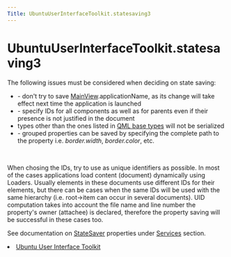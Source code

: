 ```yaml
---
Title: UbuntuUserInterfaceToolkit.statesaving3
---
```


# UbuntuUserInterfaceToolkit.statesaving3

<span class="subtitle"></span>
<!-- $$$statesaving3.html-description -->
<p>The following issues must be considered when deciding on state saving:</p>
<ul>
<li>- don't try to save <a href="Ubuntu.Components.MainView.md">MainView</a>.applicationName, as its change will take effect next time the application is launched</li>
<li>- specify IDs for all components as well as for parents even if their presence is not justified in the document</li>
<li>types other than the ones listed in <a href="QtQml.qtqml-typesystem-basictypes.md">QML base types</a> will not be serialized</li>
<li>- grouped properties can be saved by specifying the complete path to the property i.e&#x2e; <i>border.width</i>, <i>border.color</i>, etc.</li>
</ul>
<br>
<p>When chosing the IDs, try to use as unique identifiers as possible. In most of the cases applications load content (document) dynamically using Loaders. Usually elements in these documents use different IDs for their elements, but there can be cases when the same IDs will be used with the same hierarchy (i.e&#x2e; root-&gt;item can occur in several documents). UID computation takes into account the file name and line number the property's owner (attachee) is declared, therefore the property saving will be successful in these cases too.</p>
<p>See documentation on <a href="Ubuntu.Components.StateSaver.md">StateSaver</a> properties under <a href="UbuntuUserInterfaceToolkit.overview-ubuntu-sdk.md#services">Services</a> section.</p>
<!-- @@@statesaving3.html -->
<p class="naviNextPrevious footerNavi">
<li><a class="nextPage" href="UbuntuUserInterfaceToolkit.overview-ubuntu-sdk.md">Ubuntu User Interface Toolkit</a></li>
</p>
